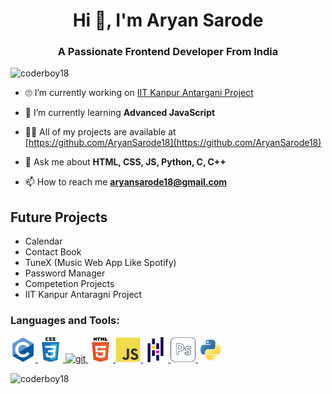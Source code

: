 <h1 align="center">Hi 👋, I'm Aryan Sarode</h1>
<h3 align="center">A Passionate Frontend Developer From India</h3>

<p align="left"> <img src="https://komarev.com/ghpvc/?username=coderboy18&label=Profile%20views&color=0e75b6&style=flat" alt="coderboy18" /> </p>

- 🙄 I’m currently working on [IIT Kanpur Antargani Project](https://www.codingal.com/competitions/iit-kanpur-code-clash-championship/)

- 🌱 I’m currently learning **Advanced JavaScript**

- 👨‍💻 All of my projects are available at [https://github.com/AryanSarode18](https://github.com/AryanSarode18)

- 💬 Ask me about **HTML, CSS, JS, Python, C, C++**

- 📫 How to reach me **aryansarode18@gmail.com**


<h2>Future Projects</h2>

- Calendar
- Contact Book
- TuneX (Music Web App Like Spotify)
- Password Manager
- Competetion Projects
- IIT Kanpur Antaragni Project

<h3 align="left">Languages and Tools:</h3>
<p align="left"> <a href="https://www.cprogramming.com/" target="_blank" rel="noreferrer"> <img src="https://raw.githubusercontent.com/devicons/devicon/master/icons/c/c-original.svg" alt="c" width="40" height="40"/> </a> <a href="https://www.w3schools.com/css/" target="_blank" rel="noreferrer"> <img src="https://raw.githubusercontent.com/devicons/devicon/master/icons/css3/css3-original-wordmark.svg" alt="css3" width="40" height="40"/> </a> <a href="https://git-scm.com/" target="_blank" rel="noreferrer"> <img src="https://www.vectorlogo.zone/logos/git-scm/git-scm-icon.svg" alt="git" width="40" height="40"/> </a> <a href="https://www.w3.org/html/" target="_blank" rel="noreferrer"> <img src="https://raw.githubusercontent.com/devicons/devicon/master/icons/html5/html5-original-wordmark.svg" alt="html5" width="40" height="40"/> </a> <a href="https://developer.mozilla.org/en-US/docs/Web/JavaScript" target="_blank" rel="noreferrer"> <img src="https://raw.githubusercontent.com/devicons/devicon/master/icons/javascript/javascript-original.svg" alt="javascript" width="40" height="40"/> </a> <a href="https://pandas.pydata.org/" target="_blank" rel="noreferrer"> <img src="https://raw.githubusercontent.com/devicons/devicon/2ae2a900d2f041da66e950e4d48052658d850630/icons/pandas/pandas-original.svg" alt="pandas" width="40" height="40"/> </a> <a href="https://www.photoshop.com/en" target="_blank" rel="noreferrer"> <img src="https://raw.githubusercontent.com/devicons/devicon/master/icons/photoshop/photoshop-line.svg" alt="photoshop" width="40" height="40"/> </a> <a href="https://www.python.org" target="_blank" rel="noreferrer"> <img src="https://raw.githubusercontent.com/devicons/devicon/master/icons/python/python-original.svg" alt="python" width="40" height="40"/> </a> </p>

<p><img align="center" src="https://github-readme-stats.vercel.app/api/top-langs?username=aryansarode18&show_icons=true&locale=en&layout=compact" alt="coderboy18" /></p>
